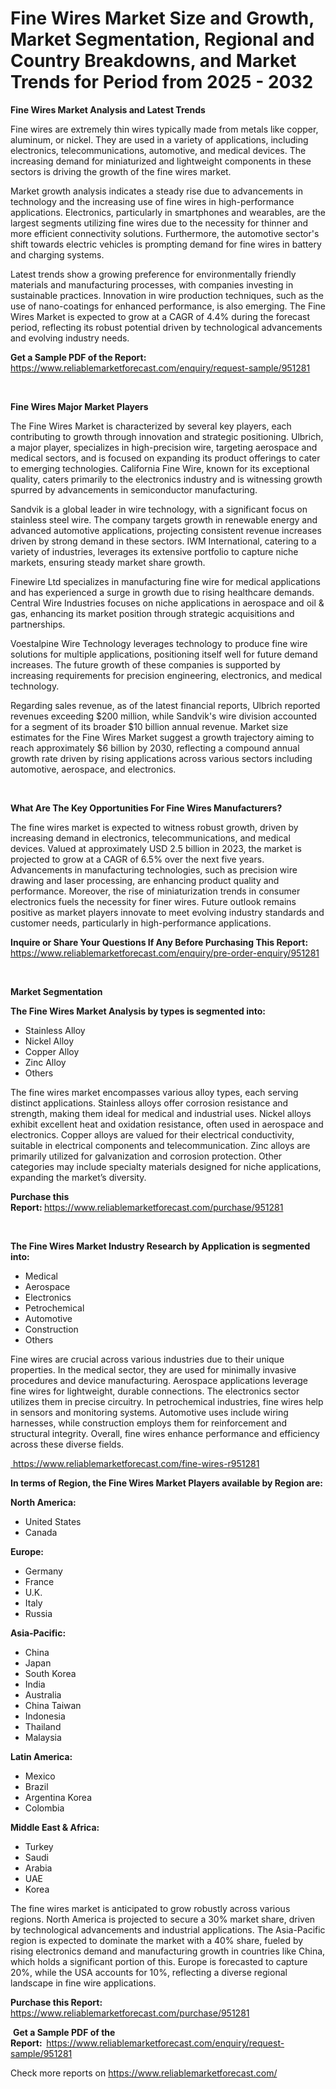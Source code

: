 <p><h1>Fine Wires Market Size and Growth, Market Segmentation, Regional and Country Breakdowns, and Market Trends for Period from 2025 -  2032</h1></p><p><strong>Fine Wires Market Analysis and Latest Trends</strong></p>
<p><p>Fine wires are extremely thin wires typically made from metals like copper, aluminum, or nickel. They are used in a variety of applications, including electronics, telecommunications, automotive, and medical devices. The increasing demand for miniaturized and lightweight components in these sectors is driving the growth of the fine wires market.</p><p>Market growth analysis indicates a steady rise due to advancements in technology and the increasing use of fine wires in high-performance applications. Electronics, particularly in smartphones and wearables, are the largest segments utilizing fine wires due to the necessity for thinner and more efficient connectivity solutions. Furthermore, the automotive sector's shift towards electric vehicles is prompting demand for fine wires in battery and charging systems.</p><p>Latest trends show a growing preference for environmentally friendly materials and manufacturing processes, with companies investing in sustainable practices. Innovation in wire production techniques, such as the use of nano-coatings for enhanced performance, is also emerging. The Fine Wires Market is expected to grow at a CAGR of 4.4% during the forecast period, reflecting its robust potential driven by technological advancements and evolving industry needs.</p></p>
<p><strong>Get a Sample PDF of the Report:&nbsp;</strong> <a href="https://www.reliablemarketforecast.com/enquiry/request-sample/951281?utm_campaign=2393&utm_medium=2&utm_source=Github&utm_content=ia&utm_term=02042025&utm_id=fine-wires">https://www.reliablemarketforecast.com/enquiry/request-sample/951281</a></p>
<p>&nbsp;</p>
<p><strong>Fine Wires Major Market Players</strong></p>
<p><p>The Fine Wires Market is characterized by several key players, each contributing to growth through innovation and strategic positioning. Ulbrich, a major player, specializes in high-precision wire, targeting aerospace and medical sectors, and is focused on expanding its product offerings to cater to emerging technologies. California Fine Wire, known for its exceptional quality, caters primarily to the electronics industry and is witnessing growth spurred by advancements in semiconductor manufacturing.</p><p>Sandvik is a global leader in wire technology, with a significant focus on stainless steel wire. The company targets growth in renewable energy and advanced automotive applications, projecting consistent revenue increases driven by strong demand in these sectors. IWM International, catering to a variety of industries, leverages its extensive portfolio to capture niche markets, ensuring steady market share growth.</p><p>Finewire Ltd specializes in manufacturing fine wire for medical applications and has experienced a surge in growth due to rising healthcare demands. Central Wire Industries focuses on niche applications in aerospace and oil & gas, enhancing its market position through strategic acquisitions and partnerships.</p><p>Voestalpine Wire Technology leverages technology to produce fine wire solutions for multiple applications, positioning itself well for future demand increases. The future growth of these companies is supported by increasing requirements for precision engineering, electronics, and medical technology.</p><p>Regarding sales revenue, as of the latest financial reports, Ulbrich reported revenues exceeding $200 million, while Sandvik's wire division accounted for a segment of its broader $10 billion annual revenue. Market size estimates for the Fine Wires Market suggest a growth trajectory aiming to reach approximately $6 billion by 2030, reflecting a compound annual growth rate driven by rising applications across various sectors including automotive, aerospace, and electronics.</p></p>
<p>&nbsp;</p>
<p><strong>What Are The Key Opportunities For Fine Wires Manufacturers?</strong></p>
<p><p>The fine wires market is expected to witness robust growth, driven by increasing demand in electronics, telecommunications, and medical devices. Valued at approximately USD 2.5 billion in 2023, the market is projected to grow at a CAGR of 6.5% over the next five years. Advancements in manufacturing technologies, such as precision wire drawing and laser processing, are enhancing product quality and performance. Moreover, the rise of miniaturization trends in consumer electronics fuels the necessity for finer wires. Future outlook remains positive as market players innovate to meet evolving industry standards and customer needs, particularly in high-performance applications.</p></p>
<p><strong>Inquire or Share Your Questions If Any Before Purchasing This Report:</strong> <a href="https://www.reliablemarketforecast.com/enquiry/pre-order-enquiry/951281?utm_campaign=2393&utm_medium=2&utm_source=Github&utm_content=ia&utm_term=02042025&utm_id=fine-wires">https://www.reliablemarketforecast.com/enquiry/pre-order-enquiry/951281</a></p>
<p>&nbsp;</p>
<p><strong>Market Segmentation</strong></p>
<p><strong>The Fine Wires Market Analysis by types is segmented into:</strong></p>
<p><ul><li>Stainless Alloy</li><li>Nickel Alloy</li><li>Copper Alloy</li><li>Zinc Alloy</li><li>Others</li></ul></p>
<p><p>The fine wires market encompasses various alloy types, each serving distinct applications. Stainless alloys offer corrosion resistance and strength, making them ideal for medical and industrial uses. Nickel alloys exhibit excellent heat and oxidation resistance, often used in aerospace and electronics. Copper alloys are valued for their electrical conductivity, suitable in electrical components and telecommunication. Zinc alloys are primarily utilized for galvanization and corrosion protection. Other categories may include specialty materials designed for niche applications, expanding the market’s diversity.</p></p>
<p><strong>Purchase this Report:&nbsp;</strong><a href="https://www.reliablemarketforecast.com/purchase/951281?utm_campaign=2393&utm_medium=2&utm_source=Github&utm_content=ia&utm_term=02042025&utm_id=fine-wires">https://www.reliablemarketforecast.com/purchase/951281</a></p>
<p>&nbsp;</p>
<p><strong>The Fine Wires Market Industry Research by Application is segmented into:</strong></p>
<p><ul><li>Medical</li><li>Aerospace</li><li>Electronics</li><li>Petrochemical</li><li>Automotive</li><li>Construction</li><li>Others</li></ul></p>
<p><p>Fine wires are crucial across various industries due to their unique properties. In the medical sector, they are used for minimally invasive procedures and device manufacturing. Aerospace applications leverage fine wires for lightweight, durable connections. The electronics sector utilizes them in precise circuitry. In petrochemical industries, fine wires help in sensors and monitoring systems. Automotive uses include wiring harnesses, while construction employs them for reinforcement and structural integrity. Overall, fine wires enhance performance and efficiency across these diverse fields.</p></p>
<p><a href="https://www.reliablemarketforecast.com/fine-wires-r951281?utm_campaign=2393&utm_medium=2&utm_source=Github&utm_content=ia&utm_term=02042025&utm_id=fine-wires">&nbsp;https://www.reliablemarketforecast.com/fine-wires-r951281</a></p>
<p><strong>In terms of Region, the Fine Wires Market Players available by Region are:</strong></p>
<p>
    <p> <strong> North America: </strong>
        <ul>
            <li>United States</li>
            <li>Canada</li>
        </ul>
        </p> 
    <p> <strong> Europe: </strong>
        <ul>
            <li>Germany</li>
            <li>France</li>
            <li>U.K.</li>
            <li>Italy</li>
            <li>Russia</li>
        </ul>
        </p> 
    <p> <strong> Asia-Pacific: </strong>
        <ul>
            <li>China</li>
            <li>Japan</li>
            <li>South Korea</li>
            <li>India</li>
            <li>Australia</li>
            <li>China Taiwan</li>
            <li>Indonesia</li>
            <li>Thailand</li>
            <li>Malaysia</li>
        </ul>
        </p> 
    <p> <strong> Latin America: </strong>
        <ul>
            <li>Mexico</li>
            <li>Brazil</li>
            <li>Argentina Korea</li>
            <li>Colombia</li>
        </ul>
        </p> 
    <p> <strong> Middle East & Africa: </strong>
        <ul>
            <li>Turkey</li>
            <li>Saudi</li>
            <li>Arabia</li>
            <li>UAE</li>
            <li>Korea</li>
        </ul>
    </p>
    </p>
<p><p>The fine wires market is anticipated to grow robustly across various regions. North America is projected to secure a 30% market share, driven by technological advancements and industrial applications. The Asia-Pacific region is expected to dominate the market with a 40% share, fueled by rising electronics demand and manufacturing growth in countries like China, which holds a significant portion of this. Europe is forecasted to capture 20%, while the USA accounts for 10%, reflecting a diverse regional landscape in fine wire applications.</p></p>
<p><strong>Purchase this Report: </strong><a href="https://www.reliablemarketforecast.com/purchase/951281?utm_campaign=2393&utm_medium=2&utm_source=Github&utm_content=ia&utm_term=02042025&utm_id=fine-wires">https://www.reliablemarketforecast.com/purchase/951281</a></p>
<p>&nbsp;<strong>Get a Sample PDF of the Report:&nbsp;&nbsp;</strong><a href="https://www.reliablemarketforecast.com/enquiry/request-sample/951281?utm_campaign=2393&utm_medium=2&utm_source=Github&utm_content=ia&utm_term=02042025&utm_id=fine-wires">https://www.reliablemarketforecast.com/enquiry/request-sample/951281</a></p>
<p><strong></strong></p>
<p>Check more reports on <a href="https://www.reliablemarketforecast.com/?utm_campaign=2393&utm_medium=2&utm_source=Github&utm_content=ia&utm_term=02042025&utm_id=fine-wires">https://www.reliablemarketforecast.com/</a></p>